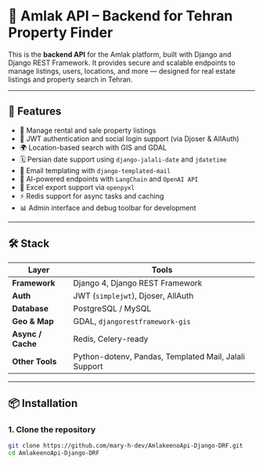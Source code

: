 # 🧠 Amlak API – Backend for Tehran Property Finder

This is the **backend API** for the Amlak platform, built with Django and Django REST Framework. It provides secure and scalable endpoints to manage listings, users, locations, and more — designed for real estate listings and property search in Tehran.

---

## 🚀 Features

- 🏡 Manage rental and sale property listings
- 🔐 JWT authentication and social login support (via Djoser & AllAuth)
- 🌍 Location-based search with GIS and GDAL
- 🗓️ Persian date support using `django-jalali-date` and `jdatetime`
- 💬 Email templating with `django-templated-mail`
- 🧠 AI-powered endpoints with `LangChain` and `OpenAI API`
- 🧾 Excel export support via `openpyxl`
- ⚡ Redis support for async tasks and caching
- 📊 Admin interface and debug toolbar for development

---

## 🛠️ Stack

| Layer           | Tools |
|-----------------|-------|
| **Framework**   | Django 4, Django REST Framework |
| **Auth**        | JWT (`simplejwt`), Djoser, AllAuth |
| **Database**    | PostgreSQL / MySQL |
| **Geo & Map**   | GDAL, `djangorestframework-gis` |
| **Async / Cache** | Redis, Celery-ready |
| **Other Tools** | Python-dotenv, Pandas, Templated Mail, Jalali Support |

---

## 📦 Installation

### 1. Clone the repository

```bash
git clone https://github.com/mary-h-dev/AmlakeenoApi-Django-DRF.git
cd AmlakeenoApi-Django-DRF

